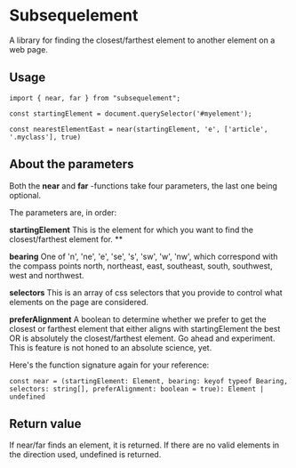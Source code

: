 # Subsequelement

A library for finding the closest/farthest element to another element on a web page.

## Usage

~~~
import { near, far } from "subsequelement";

const startingElement = document.querySelector('#myelement');

const nearestElementEast = near(startingElement, 'e', ['article', '.myclass'], true)
~~~

## About the parameters

Both the **near** and **far** -functions take four parameters, the last one being optional.

The parameters are, in order:

**startingElement** This is the element for which you want to find the closest/farthest element for.
** 

**bearing** One of 'n', 'ne', 'e', 'se', 's', 'sw', 'w', 'nw', which correspond with the compass points
north, northeast, east, southeast, south, southwest, west and northwest.

**selectors** This is an array of css selectors that you provide to control what elements on the page are considered.

**preferAlignment** A boolean to determine whether we prefer to get the closest or farthest element that either aligns 
with startingElement the best OR is absolutely the closest/farthest element. Go ahead and experiment. This is feature is
not honed to an absolute science, yet.

Here's the function signature again for your reference:

```const near = (startingElement: Element, bearing: keyof typeof Bearing, selectors: string[], preferAlignment: boolean = true): Element | undefined ```


## Return value

If near/far finds an element, it is returned. If there are no valid elements in the direction used, undefined is returned.
